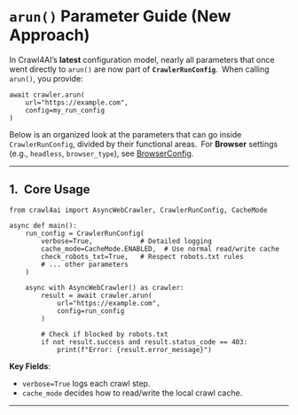 `arun()` Parameter Guide (New Approach)
=======================================

In Crawl4AI’s **latest** configuration model, nearly all parameters that once went directly to `arun()` are now part of **`CrawlerRunConfig`**. When calling `arun()`, you provide:

```
await crawler.arun(
    url="https://example.com",
    config=my_run_config
)
```

Below is an organized look at the parameters that can go inside `CrawlerRunConfig`, divided by their functional areas. For **Browser** settings (e.g., `headless`, `browser_type`), see [BrowserConfig](../parameters/).

---

1. Core Usage
-------------

```
from crawl4ai import AsyncWebCrawler, CrawlerRunConfig, CacheMode

async def main():
    run_config = CrawlerRunConfig(
        verbose=True,            # Detailed logging
        cache_mode=CacheMode.ENABLED,  # Use normal read/write cache
        check_robots_txt=True,   # Respect robots.txt rules
        # ... other parameters
    )

    async with AsyncWebCrawler() as crawler:
        result = await crawler.arun(
            url="https://example.com",
            config=run_config
        )

        # Check if blocked by robots.txt
        if not result.success and result.status_code == 403:
            print(f"Error: {result.error_message}")
```

**Key Fields**:
- `verbose=True` logs each crawl step. 
- `cache_mode` decides how to read/write the local crawl cache.

---